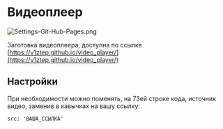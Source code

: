 # Видеоплеер

![Settings-Git-Hub-Pages.png](https://i.postimg.cc/Y2x5tj75/screenshot-171.png)

Заготовка видеоплеера, доступна по ссылке [https://v1ztep.github.io/video_player/](https://v1ztep.github.io/video_player/)

## Настройки

При необходимости можно поменять, на 73ей строке кода, источник видео, заменив в кавычках на вашу ссылку:

```
src: 'ВАША_ССЫЛКА'
```